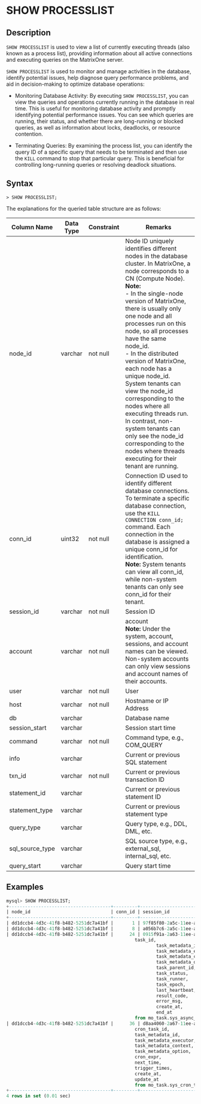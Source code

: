 # **SHOW PROCESSLIST**

## **Description**

`SHOW PROCESSLIST` is used to view a list of currently executing threads (also known as a process list), providing information about all active connections and executing queries on the MatrixOne server.

`SHOW PROCESSLIST` is used to monitor and manage activities in the database, identify potential issues, help diagnose query performance problems, and aid in decision-making to optimize database operations:

- Monitoring Database Activity: By executing `SHOW PROCESSLIST`, you can view the queries and operations currently running in the database in real time. This is useful for monitoring database activity and promptly identifying potential performance issues. You can see which queries are running, their status, and whether there are long-running or blocked queries, as well as information about locks, deadlocks, or resource contention.

- Terminating Queries: By examining the process list, you can identify the query ID of a specific query that needs to be terminated and then use the `KILL` command to stop that particular query. This is beneficial for controlling long-running queries or resolving deadlock situations.

## **Syntax**

```
> SHOW PROCESSLIST;
```

The explanations for the queried table structure are as follows:

| Column Name | Data Type | Constraint | Remarks |
|-------------|-----------|------------|---------|
| node_id | varchar | not null | Node ID uniquely identifies different nodes in the database cluster. In MatrixOne, a node corresponds to a CN (Compute Node). <br> __Note:__ <br> - In the single-node version of MatrixOne, there is usually only one node and all processes run on this node, so all processes have the same node_id. <br> - In the distributed version of MatrixOne, each node has a unique node_id. System tenants can view the node_id corresponding to the nodes where all executing threads run. In contrast, non-system tenants can only see the node_id corresponding to the nodes where threads executing for their tenant are running. |
| conn_id | uint32 | not null | Connection ID used to identify different database connections. To terminate a specific database connection, use the `KILL CONNECTION conn_id;` command. Each connection in the database is assigned a unique conn_id for identification. <br> __Note:__ System tenants can view all conn_id, while non-system tenants can only see conn_id for their tenant. |
| session_id     | varchar   | not null  | Session ID                                                    |
| account        | varchar   | not null  | account <br>__Note:__ Under the system, account, sessions, and account names can be viewed. Non-system accounts can only view sessions and account names of their accounts.    |
| user           | varchar   | not null  | User                                                          |
| host           | varchar   | not null  | Hostname or IP Address                                        |
| db             | varchar   |           | Database name                                                 |
| session_start  | varchar   |           | Session start time                                            |
| command        | varchar   | not null  | Command type, e.g., COM_QUERY                                 |
| info           | varchar   |           | Current or previous SQL statement                             |
| txn_id         | varchar   | not null  | Current or previous transaction ID                            |
| statement_id   | varchar   |           | Current or previous statement ID                              |
| statement_type | varchar   |           | Current or previous statement type                            |
| query_type     | varchar   |           | Query type, e.g., DDL, DML, etc.                              |
| sql_source_type| varchar   |           | SQL source type, e.g., external_sql, internal_sql, etc.       |
| query_start    | varchar   |           | Query start time                                              |

## **Examples**

```sql
mysql> SHOW PROCESSLIST;
+--------------------------------------+---------+--------------------------------------+---------+--------------------------------------+----------------+---------+----------------------------+-----------+------------------------------------------------------------------------------------------------------------------------------------------------------------------------------------------------------------------------------------------------------------------------------------------------------------------------------------------------------------------------------------------------------------------------------------------------------------------------------------+----------------------------------+--------------------------------------+------------------+------------+-----------------+----------------------------+
| node_id                              | conn_id | session_id                           | account | user                                 | host           | db      | session_start              | command   | info                                                                                                                                                                                                                                                                                                                                                                                                                                                                               | txn_id                           | statement_id                         | statement_type   | query_type | sql_source_type | query_start                |
+--------------------------------------+---------+--------------------------------------+---------+--------------------------------------+----------------+---------+----------------------------+-----------+------------------------------------------------------------------------------------------------------------------------------------------------------------------------------------------------------------------------------------------------------------------------------------------------------------------------------------------------------------------------------------------------------------------------------------------------------------------------------------+----------------------------------+--------------------------------------+------------------+------------+-----------------+----------------------------+
| dd1dccb4-4d3c-41f8-b482-5251dc7a41bf |       1 | 97f85f80-2a5c-11ee-ae41-5ad2460dea4f | sys     | mo_logger                            | 127.0.0.1:6001 |         | 2023-07-24 19:59:27.005755 | COM_QUERY | COMMIT                                                                                                                                                                                                                                                                                                                                                                                                                                                                             |                                  |                                      |                  |            | internal_sql    |                            |
| dd1dccb4-4d3c-41f8-b482-5251dc7a41bf |       8 | a056b7c6-2a5c-11ee-ae42-5ad2460dea4f | sys     | root                                 | 127.0.0.1:6001 | aab     | 2023-07-24 19:59:41.045851 | COM_QUERY | SHOW PROCESSLIST                                                                                                                                                                                                                                                                                                                                                                                                                                                                   | c207acc30a19432f8d3cbac387c6e520 | 421aadaa-2a68-11ee-ae5b-5ad2460dea4f | Show Processlist | Other      | external_sql    | 2023-07-24 21:22:56.907266 |
| dd1dccb4-4d3c-41f8-b482-5251dc7a41bf |      24 | 0915f91a-2a63-11ee-ae4d-5ad2460dea4f | sys     | 3bf028e0-aa43-4917-b82f-ed533c0f401e | 127.0.0.1:6001 | mo_task | 2023-07-24 20:45:33.762679 | COM_QUERY | select
                                                task_id,
                                                        task_metadata_id,
                                                        task_metadata_executor,
                                                        task_metadata_context,
                                                        task_metadata_option,
                                                        task_parent_id,
                                                        task_status,
                                                        task_runner,
                                                        task_epoch,
                                                        last_heartbeat,
                                                        result_code,
                                                        error_msg,
                                                        create_at,
                                                        end_at
                                                from mo_task.sys_async_task where task_id>17 AND task_runner='dd1dccb4-4d3c-41f8-b482-5251dc7a41bf' AND task_status=1 order by task_id limit 3 |                                  |                                      |                  |            | internal_sql    |                            |
| dd1dccb4-4d3c-41f8-b482-5251dc7a41bf |      36 | d8aa4060-2a67-11ee-ae59-5ad2460dea4f | sys     | 3bf028e0-aa43-4917-b82f-ed533c0f401e | 127.0.0.1:6001 | mo_task | 2023-07-24 21:20:00.009746 | COM_QUERY | select
                                                cron_task_id,
                                                task_metadata_id,
                                                task_metadata_executor,
                                                task_metadata_context,
                                                task_metadata_option,
                                                cron_expr,
                                                next_time,
                                                trigger_times,
                                                create_at,
                                                update_at
                                                from mo_task.sys_cron_task                                                                                                                                                                        |                                  |                                      |                  |            | internal_sql    |                            |
+--------------------------------------+---------+--------------------------------------+---------+--------------------------------------+----------------+---------+----------------------------+-----------+------------------------------------------------------------------------------------------------------------------------------------------------------------------------------------------------------------------------------------------------------------------------------------------------------------------------------------------------------------------------------------------------------------------------------------------------------------------------------------+----------------------------------+--------------------------------------+------------------+------------+-----------------+----------------------------+
4 rows in set (0.01 sec)
```
